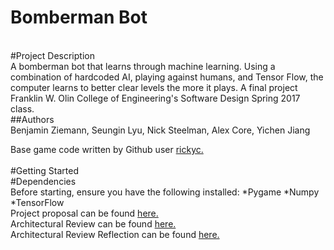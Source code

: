 <H1>Bomberman Bot</H1><br>
#Project Description<br>
A bomberman bot that learns through machine learning. Using a combination of hardcoded AI, playing against humans, and Tensor Flow, the computer learns to better clear levels the more it plays. A final project Franklin W. Olin College of Engineering's Software Design Spring 2017 class.<br>
##Authors<br>
Benjamin Ziemann, Seungin Lyu, Nick Steelman, Alex Core, Yichen Jiang<br>

Base game code written by Github user <a href="https://github.com/rickyc/bomberman-pygame">rickyc.</a><br>
<br>
#Getting Started<br>
#Dependencies<br>
Before starting, ensure you have the following installed:
*Pygame
*Numpy
*TensorFlow
<br>
Project proposal can be found <a href="https://github.com/zneb97/SoftDesFinalProject/blob/master/ProjectProposal.md">here.</a><br>
Architectural Review can be found <a href="https://github.com/zneb97/SoftDesFinalProject/blob/master/ArchitecturalReview.md">here.</a>
<br>
Architectural Review Reflection can be found <a href="https://github.com/zneb97/SoftDesFinalProject/blob/master/ReflectionSynthesis.md">here.</a>
